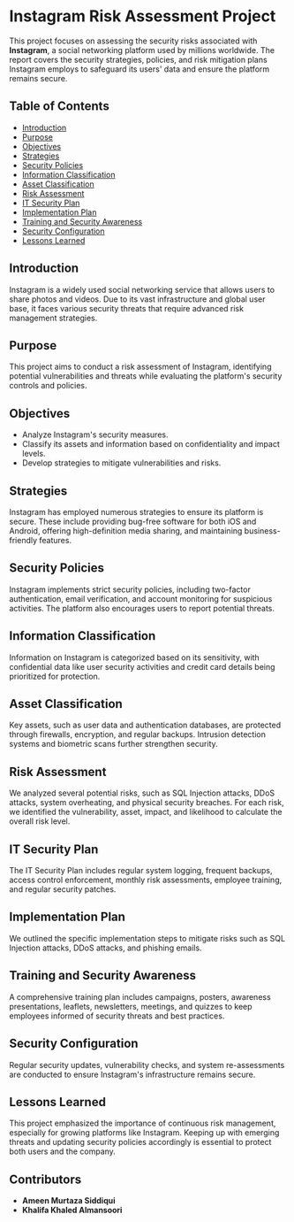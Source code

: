 # Instagram Risk Assessment Project

This project focuses on assessing the security risks associated with **Instagram**, a social networking platform used by millions worldwide. The report covers the security strategies, policies, and risk mitigation plans Instagram employs to safeguard its users' data and ensure the platform remains secure.

## Table of Contents
- [Introduction](#introduction)
- [Purpose](#purpose)
- [Objectives](#objectives)
- [Strategies](#strategies)
- [Security Policies](#security-policies)
- [Information Classification](#information-classification)
- [Asset Classification](#asset-classification)
- [Risk Assessment](#risk-assessment)
- [IT Security Plan](#it-security-plan)
- [Implementation Plan](#implementation-plan)
- [Training and Security Awareness](#training-and-security-awareness)
- [Security Configuration](#security-configuration)
- [Lessons Learned](#lessons-learned)

## Introduction
Instagram is a widely used social networking service that allows users to share photos and videos. Due to its vast infrastructure and global user base, it faces various security threats that require advanced risk management strategies.

## Purpose
This project aims to conduct a risk assessment of Instagram, identifying potential vulnerabilities and threats while evaluating the platform's security controls and policies.

## Objectives
- Analyze Instagram's security measures.
- Classify its assets and information based on confidentiality and impact levels.
- Develop strategies to mitigate vulnerabilities and risks.

## Strategies
Instagram has employed numerous strategies to ensure its platform is secure. These include providing bug-free software for both iOS and Android, offering high-definition media sharing, and maintaining business-friendly features.

## Security Policies
Instagram implements strict security policies, including two-factor authentication, email verification, and account monitoring for suspicious activities. The platform also encourages users to report potential threats.

## Information Classification
Information on Instagram is categorized based on its sensitivity, with confidential data like user security activities and credit card details being prioritized for protection.

## Asset Classification
Key assets, such as user data and authentication databases, are protected through firewalls, encryption, and regular backups. Intrusion detection systems and biometric scans further strengthen security.

## Risk Assessment
We analyzed several potential risks, such as SQL Injection attacks, DDoS attacks, system overheating, and physical security breaches. For each risk, we identified the vulnerability, asset, impact, and likelihood to calculate the overall risk level.

## IT Security Plan
The IT Security Plan includes regular system logging, frequent backups, access control enforcement, monthly risk assessments, employee training, and regular security patches.

## Implementation Plan
We outlined the specific implementation steps to mitigate risks such as SQL Injection attacks, DDoS attacks, and phishing emails.

## Training and Security Awareness
A comprehensive training plan includes campaigns, posters, awareness presentations, leaflets, newsletters, meetings, and quizzes to keep employees informed of security threats and best practices.

## Security Configuration
Regular security updates, vulnerability checks, and system re-assessments are conducted to ensure Instagram's infrastructure remains secure.

## Lessons Learned
This project emphasized the importance of continuous risk management, especially for growing platforms like Instagram. Keeping up with emerging threats and updating security policies accordingly is essential to protect both users and the company.

## Contributors
- **Ameen Murtaza Siddiqui** 
- **Khalifa Khaled Almansoori**

